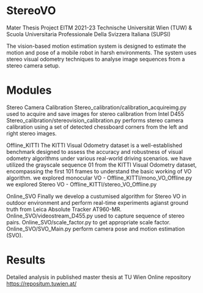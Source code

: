# StereoVO

Mater Thesis Project EITM 2021-23 Technische Universität Wien (TUW) & Scuola Universitaria Professionale Della Svizzera Italiana (SUPSI)

The vision-based motion estimation system is designed to estimate the motion and pose of a mobile robot in harsh environments.
The system uses stereo visual odometry techniques to analyse image sequences from a stereo camera setup. 

# Modules 

Stereo Camera Calibration 
Stereo_calibration/calibration_acquireimg.py used to acquire and save images for stereo calibration from Intel D455
Stereo_calibration/stereovision_calibration.py  performs stereo camera calibration using a set of detected chessboard corners from the left and right stereo images.

Offline_KITTI
The KITTI Visual Odometry dataset is a well-established benchmark designed to assess the accuracy and robustness of visual odometry algorithms under various real-world driving scenarios.
we have utilized the grayscale sequence 01 from the KITTI Visual Odometry dataset, encompassing the first 101 frames to understand the basic working of VO algorithm.
we explored monocular VO - Offline_KITTI/mono_VO_Offline.py
we explored Stereo VO - Offline_KITTI/stereo_VO_Offline.py

Online_SVO
Finally we develop a custumised algorithm for Stereo VO in outdoor environment and perform real-time experiments agianst ground truth from Leica Absolute Tracker AT960-MR.
Online_SVO/videostream_D455.py used to capture sequence of stereo pairs.
Online_SVO/scale_factor.py to get appropriate scale factor.
Online_SVO/SVO_Main.py perform camera pose and motion estimation (SVO).

# Results
Detailed analysis in published master thesis at TU Wien Online repository https://repositum.tuwien.at/
